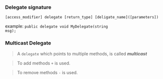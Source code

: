 ### Delegate signature
```
[access_modifier] delegate [return_type] [deligate_name]([parameters])
```

example: <code>public delegate void MyDelegate(string msg);</code>

### Multicast Delegate
> A <code>delegate</code> which points to multiple methods, is called <i><b>multicast</b></i>

> To add methods <code>+</code> is used.

> To remove methods <code>-</code> is used.

